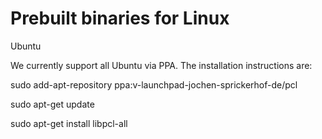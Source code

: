 # Prebuilt binaries for Linux

Ubuntu

We currently support all Ubuntu via PPA. The installation instructions are:

sudo add-apt-repository ppa:v-launchpad-jochen-sprickerhof-de/pcl

sudo apt-get update

sudo apt-get install libpcl-all
